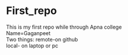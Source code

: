 # First_repo
This is my first repo while through Apna college<br>
Name=Gaganpeet<br>
Two things:  remote-on github
<br>
local- on laptop or pc
